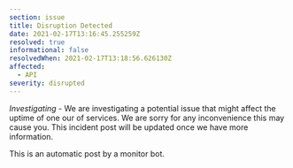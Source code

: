 ```yaml
---
section: issue
title: Disruption Detected
date: 2021-02-17T13:16:45.255259Z
resolved: true
informational: false
resolvedWhen: 2021-02-17T13:18:56.626130Z
affected:
  - API
severity: disrupted
---
```

*Investigating* - We are investigating a potential issue that might affect the uptime of one our of services. We are sorry for any inconvenience this may cause you. This incident post will be updated once we have more information.

This is an automatic post by a monitor bot.
        